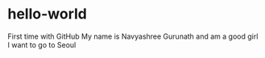 # hello-world
First time with GitHub 
My name is Navyashree Gurunath and am a good girl
I want to go to Seoul 

